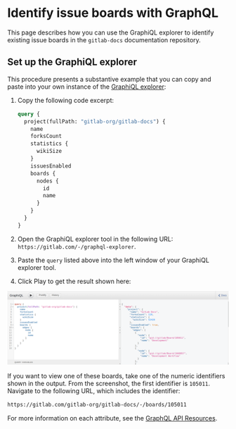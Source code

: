 # Identify issue boards with GraphQL

This page describes how you can use the GraphiQL explorer to identify
existing issue boards in the `gitlab-docs` documentation repository.

## Set up the GraphiQL explorer

This procedure presents a substantive example that you can copy and paste into your own
instance of the [GraphiQL explorer](https://gitlab.com/-/graphql-explorer):

1. Copy the following code excerpt:

   ```graphql
   query {
     project(fullPath: "gitlab-org/gitlab-docs") {
       name
       forksCount
       statistics {
         wikiSize
       }
       issuesEnabled
       boards {
         nodes {
           id
           name
         }
       }
     }
   }
   ```

1. Open the GraphiQL explorer tool in the following URL: `https://gitlab.com/-/graphql-explorer`.
1. Paste the `query` listed above into the left window of your GraphiQL explorer tool.
1. Click Play to get the result shown here:

![GraphiQL explorer search for boards](img/sample_issue_boards_v13_2.png)

If you want to view one of these boards, take one of the numeric identifiers shown in the output. From the screenshot, the first identifier is `105011`. Navigate to the following URL, which includes the identifier:

```markdown
https://gitlab.com/gitlab-org/gitlab-docs/-/boards/105011
```

For more information on each attribute, see the [GraphQL API Resources](reference/index.md).
